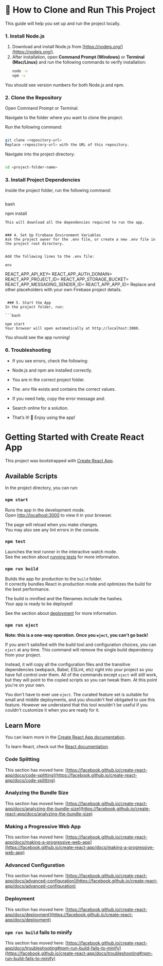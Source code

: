 # 🚀 How to Clone and Run This Project

This guide will help you set up and run the project locally.

### 1. Install Node.js
1. Download and install Node.js from [https://nodejs.org/](https://nodejs.org/).
2. After installation, open **Command Prompt (Windows)** or **Terminal (Mac/Linux)** and run the following commands to verify installation:
   ```bash
   node -v
   npm -v
You should see version numbers for both Node.js and npm.

### 2. Clone the Repository
Open Command Prompt or Terminal.

Navigate to the folder where you want to clone the project.

Run the following command:

```bash

git clone <repository-url>
Replace <repository-url> with the URL of this repository.
```

Navigate into the project directory:


```bash

cd <project-folder-name>
```
### 3. Install Project Dependencies
Inside the project folder, run the following command:
```
```
bash

npm install
```
This will download all the dependencies required to run the app.


### 4. Set Up Firebase Environment Variables
Ask the project owner for the .env file, or create a new .env file in the project root directory.


Add the following lines to the .env file:

env
```
REACT_APP_API_KEY=<your-api-key>
REACT_APP_AUTH_DOMAIN=<your-auth-domain>
REACT_APP_PROJECT_ID=<your-project-id>
REACT_APP_STORAGE_BUCKET=<your-storage-bucket>
REACT_APP_MESSAGING_SENDER_ID=<your-messaging-sender-id>
REACT_APP_APP_ID=<your-app-id>
Replace <your-api-key> and other placeholders with your own Firebase project details.
```

 ### 5. Start the App
In the project folder, run:

```bash

npm start
Your browser will open automatically at http://localhost:3000.
```

You should see the app running!


### 6. Troubleshooting
- If you see errors, check the following:

- Node.js and npm are installed correctly.

- You are in the correct project folder.

- The .env file exists and contains the correct values.

- If you need help, copy the error message and:

- Search online for a solution.

- That’s it! 🎉 Enjoy using the app!

# Getting Started with Create React App

This project was bootstrapped with [Create React App](https://github.com/facebook/create-react-app).

## Available Scripts

In the project directory, you can run:

### `npm start`

Runs the app in the development mode.\
Open [http://localhost:3000](http://localhost:3000) to view it in your browser.

The page will reload when you make changes.\
You may also see any lint errors in the console.

### `npm test`

Launches the test runner in the interactive watch mode.\
See the section about [running tests](https://facebook.github.io/create-react-app/docs/running-tests) for more information.

### `npm run build`

Builds the app for production to the `build` folder.\
It correctly bundles React in production mode and optimizes the build for the best performance.

The build is minified and the filenames include the hashes.\
Your app is ready to be deployed!

See the section about [deployment](https://facebook.github.io/create-react-app/docs/deployment) for more information.

### `npm run eject`

**Note: this is a one-way operation. Once you `eject`, you can't go back!**

If you aren't satisfied with the build tool and configuration choices, you can `eject` at any time. This command will remove the single build dependency from your project.

Instead, it will copy all the configuration files and the transitive dependencies (webpack, Babel, ESLint, etc) right into your project so you have full control over them. All of the commands except `eject` will still work, but they will point to the copied scripts so you can tweak them. At this point you're on your own.

You don't have to ever use `eject`. The curated feature set is suitable for small and middle deployments, and you shouldn't feel obligated to use this feature. However we understand that this tool wouldn't be useful if you couldn't customize it when you are ready for it.

## Learn More

You can learn more in the [Create React App documentation](https://facebook.github.io/create-react-app/docs/getting-started).

To learn React, check out the [React documentation](https://reactjs.org/).

### Code Splitting

This section has moved here: [https://facebook.github.io/create-react-app/docs/code-splitting](https://facebook.github.io/create-react-app/docs/code-splitting)

### Analyzing the Bundle Size

This section has moved here: [https://facebook.github.io/create-react-app/docs/analyzing-the-bundle-size](https://facebook.github.io/create-react-app/docs/analyzing-the-bundle-size)

### Making a Progressive Web App

This section has moved here: [https://facebook.github.io/create-react-app/docs/making-a-progressive-web-app](https://facebook.github.io/create-react-app/docs/making-a-progressive-web-app)

### Advanced Configuration

This section has moved here: [https://facebook.github.io/create-react-app/docs/advanced-configuration](https://facebook.github.io/create-react-app/docs/advanced-configuration)

### Deployment

This section has moved here: [https://facebook.github.io/create-react-app/docs/deployment](https://facebook.github.io/create-react-app/docs/deployment)

### `npm run build` fails to minify

This section has moved here: [https://facebook.github.io/create-react-app/docs/troubleshooting#npm-run-build-fails-to-minify](https://facebook.github.io/create-react-app/docs/troubleshooting#npm-run-build-fails-to-minify)

